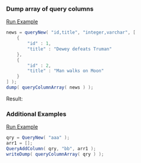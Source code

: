 ### Dump array of query columns



<a href="https://try.boxlang.io/?code=eJxdjjELwjAQhefkVxyZWsiio%2BIgutbJTRwOe2qxveglMQTxv5vaSbf3Ht8Hjyl5WMEjkuQdpQpM19rQhZ6MLZkDXUjsE%2BV0RSnTAbR6aaUKZmABMzvmiS%2FVbClRhpbOhMHDXuKAbLR62x9r%2Fmc1yJCwv3lwDI1zX0UfoV7qNg73arq3cX0ceC2CuQIef9cj8QFbuDei" target="_blank">Run Example</a>

```java
news = queryNew( "id,title", "integer,varchar", [ 
	{
		"id" : 1,
		"title" : "Dewey defeats Truman"
	},
	{
		"id" : 2,
		"title" : "Man walks on Moon"
	}
] );
dump( queryColumnArray( news ) );

```

Result: 

### Additional Examples

<a href="https://try.boxlang.io/?code=eJwrLKpUsFUILE0tqvRLLddQUEpMTFRS0LTmSiwqMgTKRMdac4FlHVNSnPNzSnPzNBQKiyp1FJSSkpR0FMCqgKrLizJLUl1KcwuAsiDVEKWORUWJlWD1CpogVQBQVSJD" target="_blank">Run Example</a>

```java
qry = QueryNew( "aaa" );
arr1 = [];
QueryAddColumn( qry, "bb", arr1 );
writeDump( queryColumnArray( qry ) );

```


